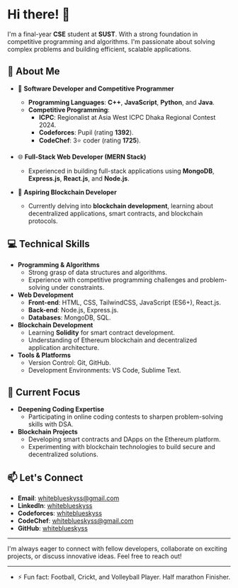 
# Hi there! 👋

I'm a final-year **CSE** student at **SUST**. With a strong foundation in competitive programming and algorithms. I'm passionate about solving complex problems and building efficient, scalable applications.

## 🚀 About Me

- 🔭 **Software Developer and Competitive Programmer**
  - **Programming Languages**: **C++**, **JavaScript**, **Python**, and **Java**.
  - **Competitive Programming**:
    - **ICPC**: Regionalist at Asia West ICPC Dhaka Regional Contest 2024.
    - **Codeforces**: Pupil (rating **1392**).
    - **CodeChef**: 3⭐ coder (rating **1725**).
    
- 🌐 **Full-Stack Web Developer (MERN Stack)**
  - Experienced in building full-stack applications using **MongoDB**, **Express.js**, **React.js**, and **Node.js**.
- 🔗 **Aspiring Blockchain Developer**
  - Currently delving into **blockchain development**, learning about decentralized applications, smart contracts, and blockchain protocols.

## 💻 Technical Skills

- **Programming & Algorithms**
  - Strong grasp of data structures and algorithms.
  - Experience with competitive programming challenges and problem-solving under constraints.
- **Web Development**
  - **Front-end**: HTML, CSS, TailwindCSS, JavaScript (ES6+), React.js.
  - **Back-end**: Node.js, Express.js.
  - **Databases**: MongoDB, SQL.
- **Blockchain Development**
  - Learning **Solidity** for smart contract development.
  - Understanding of Ethereum blockchain and decentralized application architecture.
- **Tools & Platforms**
  - Version Control: Git, GitHub.
  - Development Environments: VS Code, Sublime Text.

## 🌱 Current Focus
- **Deepening Coding Expertise**
  - Participating in online coding contests to sharpen problem-solving skills with DSA.
- **Blockchain Projects**
  - Developing smart contracts and DApps on the Ethereum platform.
  - Experimenting with blockchain technologies to build secure and decentralized solutions.

## 📫 Let's Connect

- **Email**: [whiteblueskyss@gmail.com](mailto:whiteblueskyss@gmail.com)
- **LinkedIn**: [whiteblueskyss](https://www.linkedin.com/in/whiteblueskyss)
- **Codeforces**: [whiteblueskyss](https://codeforces.com/profile/whiteblueskyss)
- **CodeChef**: [whiteblueskyss@gmail.com](https://www.codechef.com/users/whiteblueskyss)
- **GitHub**: [whiteblueskyss](https://github.com/whiteblueskyss)

---

I'm always eager to connect with fellow developers, collaborate on exciting projects, or discuss innovative ideas. Feel free to reach out!

---

- ⚡ Fun fact: Football, Crickt, and Volleyball Player. Half marathon Finisher. 

<!---
whiteblueskyss/whiteblueskyss is a ✨ special ✨ repository because its `README.md` (this file) appears on your GitHub profile.
You can click the Preview link to take a look at your changes.
--->
